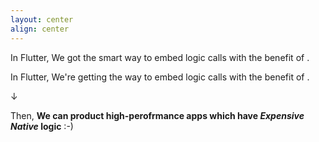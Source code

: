 ```yaml
---
layout: center
align: center
---
```


<PageTitleHeader section="Introduction" title="Summary"/>

In Flutter, We got the smart way to embed logic calls <UniqueTerm val="native C APIs"/> with the benefit of <TechnicalTerm val="dart:ffi"/>.

In Flutter, We're getting the way to embed logic calls <UniqueTerm val="platform-specific APIs"/> with the benefit of <TechnicalTerm val="Isolate Platform Channels"/>.

↓

Then, **We can product high-perofrmance apps which have _Expensive_ _Native_ logic** :-)
